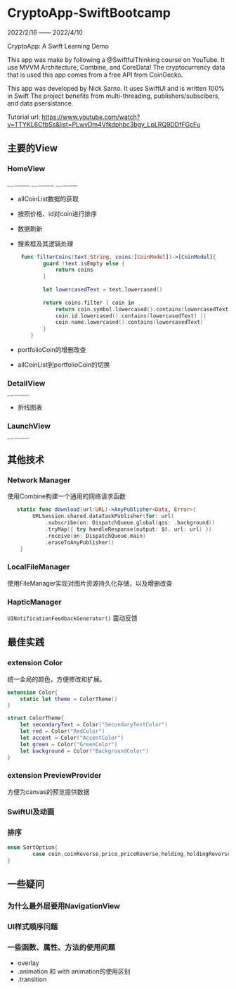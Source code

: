 # CryptoApp-SwiftBootcamp

2022/2/16 —— 2022/4/10

CryptoApp: A Swift Learning Demo 

This app was make by following a @SwiftfulThinking course on YouTube. It use MVVM Architecture, Combine, and CoreData! The cryptocurrency data that is used this app comes from a free API from CoinGecko. 

This app was developed by Nick Sarno. It uses SwiftUI and is written 100% in Swift The project benefits from multi-threading, publishers/subscibers, and data psersistance.

Tutorial url: https://www.youtube.com/watch?v=TTYKL6CfbSs&list=PLwvDm4Vfkdphbc3bgy_LpLRQ9DDfFGcFu



## 主要的View

### HomeView

<img src="https://qiniu.dcts.top/typora/202204102010430.png" alt="image-20220410190644260" style="zoom: 25%;" />

<img src="https://qiniu.dcts.top/typora/202204102010460.png" alt="image-20220410190924295" style="zoom:25%;" />

<img src="https://qiniu.dcts.top/typora/202204102010479.png" alt="image-20220410191019890" style="zoom:25%;" />

- allCoinList数据的获取

- 按照价格、id对coin进行排序

- 数据刷新

- 搜索框及其逻辑处理

  ```swift
   func filterCoins(text:String, coins:[CoinModel])->[CoinModel]{
          guard !text.isEmpty else {
              return coins
          }
          
          let lowercasedText = text.lowercased()
          
          return coins.filter { coin in
              return coin.symbol.lowercased().contains(lowercasedText)  ||
              coin.id.lowercased().contains(lowercasedText) ||
              coin.name.lowercased().contains(lowercasedText)
          }
      }
  ```

- portfolioCoin的增删改查

- allCoinList到portfolioCoin的切换

### DetailView

<img src="https://qiniu.dcts.top/typora/202204102010491.png" alt="image-20220410191452355" style="zoom:25%;" />

- 折线图表

### LaunchView

<img src="https://qiniu.dcts.top/typora/202204102010502.png" alt="image-20220410191539877" style="zoom:25%;" />



## 其他技术

### Network Manager

使用Combine构建一个通用的网络请求函数

```swift
   static func download(url:URL)->AnyPublisher<Data, Error>{
        URLSession.shared.dataTaskPublisher(for: url)
            .subscribe(on: DispatchQueue.global(qos: .background))
            .tryMap({ try handleResponse(output: $0, url: url) })
            .receive(on: DispatchQueue.main)
            .eraseToAnyPublisher()
    }
```

### LocalFileManager

使用FileManager实现对图片资源持久化存储，以及增删改查

### HapticManager

`UINotificationFeedbackGenerator()` 震动反馈



## 最佳实践

### extension Color

统一全局的颜色，方便修改和扩展。

```swift
extension Color{
    static let theme = ColorTheme()
}

struct ColorTheme{
    let secondaryText = Color("SecondaryTextColor")
    let red = Color("RedColor")
    let accent = Color("AccentColor")
    let green = Color("GreenColor")
    let background = Color("BackgroundColor")
}

```

### extension PreviewProvider

方便为canvas的预览提供数据

### SwiftUI及动画

### 排序

```swift
enum SortOption{
        case coin,coinReverse,price,priceReverse,holding,holdingReverse
}
```





## 一些疑问

### 为什么最外层要用NavigationView

### UI样式顺序问题

### 一些函数、属性、方法的使用问题

- overlay
- .animation 和 with animation的使用区别
- .transition
